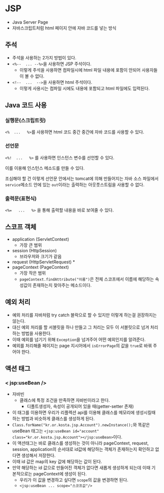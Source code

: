 # JSP

* Java Server Page
* 자바스크립트처럼 html 페이지 안에 자바 코드를 넣는 방식



## 주석

* 주석을 사용하는 2가지 방법이 있다.
* `<%--  ... --%>`을 사용하면 JSP 주석이다.
  * 이렇게 주석을 사용하면 컴파일시에 html 파일 내용에 포함이 안되어 사용자들이 볼 수 없다.
* `<!--  ...  -->`을 사용하면 html 주석이다.
  * 이렇게 사용시는 컴파일 시에도 내용에 포함되고 html 파일에도 입력된다.



## Java 코드 사용

### 실행문(스크립트릿)

`<%  ...   %>`를 사용하면 html 코드 중간 중간에 자바 코드를 사용할 수 있다.



### 선언문

`<%!  ...   %>` 를 사용하면 인스턴스 변수를 선언할 수 있다.

이를 이용해 인스턴스 메소드를 만들 수 있다.

조심해야 할 건 이렇게 선언문 안에서는 tomcat에 의해 만들어지는 자바 소스 파일에서 `service`메소드 안에 있는 `out`이라는 출력하는 아웃풋스트림을 사용할 수 없다.



### 출력문(표현식)

`<%=   ...   %>` 을 통해 출력할 내용을 바로 보여줄 수 있다.





## 스코프 객체

* application (ServletContext)
  * 가장 큰 범위
* session (HttpSession)
  * 브라우저와 크기가 같음
* request (HttpServletRequest)
  * 
* pageContext (PageContext)
  * 가장 작은 범위
  * `pageContext.findAttribute("이름")`은 전체 스코프에서 이름에 해당하는 속성값이 존재하는지 찾아주는 메소드이다.



## 예외 처리

* 예외 처리를 자바처럼 try catch 블락으로 할 수 있지만 이렇게 하는걸 권장하지는 않는다.
* 대신 예외 처리를 할 서블릿을 하나 만들고 그 처리는 모두 이 서블릿으로 넘겨 처리하는 방법을 사용한다.
* 이때 예외를 넘기기 위해 `Exception`을 넘겨주어 어떤 예외인지를 알려준다.
* 예외를 처리해줄 페이지는 page 지시어에서 `isErrorPage`의 값을 `true`로 바꿔 주어야 한다.



## 액션 태그

### \< jsp:useBean />

* 자바빈
  * 클래스에 특정 조건을 만족하면 자바빈이라고 한다.
    * 디폴트생성자, 속성이 공개되어 있을 때(getter-setter 존재)
* 이 태그를 이용하면 우리가 리플렉션 api를 이용해 클래스를 메모리에 생성시킬때 하는 방법과 비슷하게 클래스를 생성하게 된다.
* `Class.forName("kr.or.kosta.jsp.Account").newInstance();`와 똑같은 useBean 태그는 `<jsp:useBean id="account" class="kr.or.kosta.jsp.Account"></jsp:useBean>`이다.
* 이 액션태그는 바로 클래스를 생성하는 것이 아니라 pageContext, request, session, application의 순서대로 id값에 해당하는 객체가 존재하는지 확인하고 없다면 생성해서 저장한다.
* 이때 id 값은 map의 key 값에 해당하는 값이 된다.
* 만약 해당하는 id 값으로 만들어진 객체가 없다면 새롭게 생성하게 되는데 이때 기본적으로는 pageContext에 생성이 된다.
  * 우리가 이 값을 변경하고 싶다면 `scope`의 값을 변경하면 된다.
  * `<jsp:useBean ... scope="스코프값"/>`